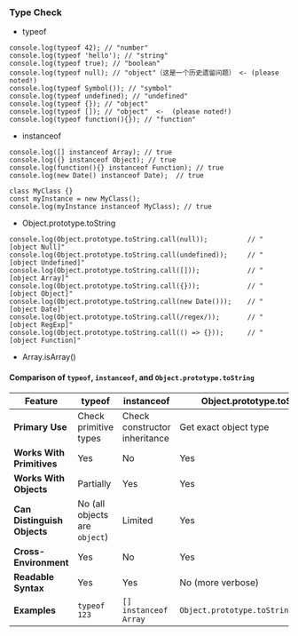 ### Type Check

- typeof

```    
console.log(typeof 42); // "number"
console.log(typeof 'hello'); // "string"
console.log(typeof true); // "boolean"
console.log(typeof null); // "object"（这是一个历史遗留问题） <- (please noted!)
console.log(typeof Symbol()); // "symbol"
console.log(typeof undefined); // "undefined"
console.log(typeof {}); // "object"
console.log(typeof []); // "object"  <-  (please noted!)
console.log(typeof function(){}); // "function"
```
- instanceof

```
console.log([] instanceof Array); // true
console.log({} instanceof Object); // true
console.log(function(){} instanceof Function); // true
console.log(new Date() instanceof Date);  // true

class MyClass {}
const myInstance = new MyClass();
console.log(myInstance instanceof MyClass); // true
```

- Object.prototype.toString

```
console.log(Object.prototype.toString.call(null));          // "[object Null]"
console.log(Object.prototype.toString.call(undefined));     // "[object Undefined]"
console.log(Object.prototype.toString.call([]));            // "[object Array]"
console.log(Object.prototype.toString.call({}));            // "[object Object]"
console.log(Object.prototype.toString.call(new Date()));    // "[object Date]"
console.log(Object.prototype.toString.call(/regex/));       // "[object RegExp]"
console.log(Object.prototype.toString.call(() => {}));      // "[object Function]"

```

- Array.isArray()


#### Comparison of `typeof`, `instanceof`, and `Object.prototype.toString`

| **Feature**                | **typeof**                    | **instanceof**                 | **Object.prototype.toString**       |
|-----------------------------|-------------------------------|---------------------------------|-------------------------------------|
| **Primary Use**             | Check primitive types         | Check constructor inheritance  | Get exact object type              |
| **Works With Primitives**   | Yes                          | No                              | Yes                                |
| **Works With Objects**      | Partially                    | Yes                             | Yes                                |
| **Can Distinguish Objects** | No (all objects are `object`) | Limited                         | Yes                                |
| **Cross-Environment**       | Yes                          | No                              | Yes                                |
| **Readable Syntax**         | Yes                          | Yes                             | No (more verbose)                  |
| **Examples**                | `typeof 123`                 | `[] instanceof Array`          | `Object.prototype.toString.call([])` |

